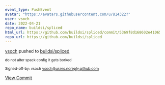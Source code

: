 ```yaml
---
event_type: PushEvent
avatar: "https://avatars.githubusercontent.com/u/814322?"
user: vsoch
date: 2022-04-21
repo_name: buildsi/spliced
html_url: https://github.com/buildsi/spliced/commit/5369f8d168602e410654827ef51fad16912ac16c
repo_url: https://github.com/buildsi/spliced
---
```


<a href='https://github.com/vsoch' target='_blank'>vsoch</a> pushed to <a href='https://github.com/buildsi/spliced' target='_blank'>buildsi/spliced</a>

<small>do not alter spack config it gets borked

Signed-off-by: vsoch <vsoch@users.noreply.github.com></small>

<a href='https://github.com/buildsi/spliced/commit/5369f8d168602e410654827ef51fad16912ac16c' target='_blank'>View Commit</a>